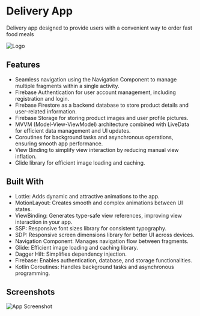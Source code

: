 
# Delivery App

Delivery app designed to provide users with a convenient way to order fast food meals


![Logo](https://dev-to-uploads.s3.amazonaws.com/uploads/articles/th5xamgrr6se0x5ro4g6.png)


## Features

- Seamless navigation using the Navigation Component to manage multiple fragments within a single activity.
- Firebase Authentication for user account management, including registration and login.
- Firebase Firestore as a backend database to store product details and user-related information.
- Firebase Storage for storing product images and user profile pictures.
- MVVM (Model-View-ViewModel) architecture combined with LiveData for efficient data management and UI updates.
- Coroutines for background tasks and asynchronous operations, ensuring smooth app performance.
- View Binding to simplify view interaction by reducing manual view inflation.
- Glide library for efficient image loading and caching.


## Built With

- Lottie: Adds dynamic and attractive animations to the app.
- MotionLayout: Creates smooth and complex animations between UI states.
- ViewBinding: Generates type-safe view references, improving view interaction in your app.
- SSP: Responsive font sizes library for consistent typography.
- SDP: Responsive screen dimensions library for better UI across devices.
- Navigation Component: Manages navigation flow between fragments.
- Glide: Efficient image loading and caching library.
- Dagger Hilt: Simplifies dependency injection.
- Firebase: Enables authentication, database, and storage functionalities.
- Kotlin Coroutines: Handles background tasks and asynchronous programming.
## Screenshots

![App Screenshot](https://via.placeholder.com/468x300?text=App+Screenshot+Here)

